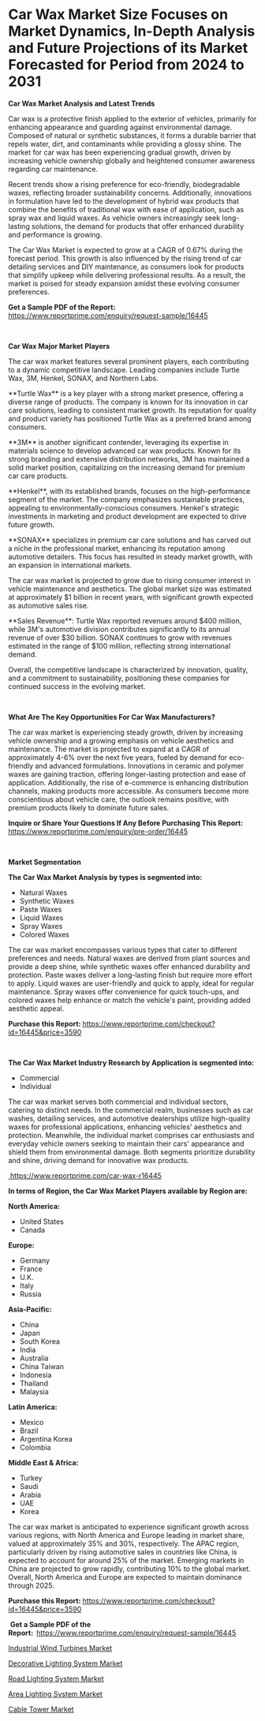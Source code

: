 <p><h1>Car Wax Market Size Focuses on Market Dynamics, In-Depth Analysis and Future Projections of its Market Forecasted for Period from 2024 to 2031</h1></p><p><strong>Car Wax Market Analysis and Latest Trends</strong></p>
<p><p>Car wax is a protective finish applied to the exterior of vehicles, primarily for enhancing appearance and guarding against environmental damage. Composed of natural or synthetic substances, it forms a durable barrier that repels water, dirt, and contaminants while providing a glossy shine. The market for car wax has been experiencing gradual growth, driven by increasing vehicle ownership globally and heightened consumer awareness regarding car maintenance.</p><p>Recent trends show a rising preference for eco-friendly, biodegradable waxes, reflecting broader sustainability concerns. Additionally, innovations in formulation have led to the development of hybrid wax products that combine the benefits of traditional wax with ease of application, such as spray wax and liquid waxes. As vehicle owners increasingly seek long-lasting solutions, the demand for products that offer enhanced durability and performance is growing.</p><p>The Car Wax Market is expected to grow at a CAGR of 0.67% during the forecast period. This growth is also influenced by the rising trend of car detailing services and DIY maintenance, as consumers look for products that simplify upkeep while delivering professional results. As a result, the market is poised for steady expansion amidst these evolving consumer preferences.</p></p>
<p><strong>Get a Sample PDF of the Report:&nbsp;</strong> <a href="https://www.reportprime.com/enquiry/request-sample/16445?utm_campaign=1871&utm_medium=2&utm_source=Github&utm_content=ia&utm_term=24122024&utm_id=car-wax">https://www.reportprime.com/enquiry/request-sample/16445</a></p>
<p>&nbsp;</p>
<p><strong>Car Wax Major Market Players</strong></p>
<p><p>The car wax market features several prominent players, each contributing to a dynamic competitive landscape. Leading companies include Turtle Wax, 3M, Henkel, SONAX, and Northern Labs.</p><p>**Turtle Wax** is a key player with a strong market presence, offering a diverse range of products. The company is known for its innovation in car care solutions, leading to consistent market growth. Its reputation for quality and product variety has positioned Turtle Wax as a preferred brand among consumers.</p><p>**3M** is another significant contender, leveraging its expertise in materials science to develop advanced car wax products. Known for its strong branding and extensive distribution networks, 3M has maintained a solid market position, capitalizing on the increasing demand for premium car care products.</p><p>**Henkel**, with its established brands, focuses on the high-performance segment of the market. The company emphasizes sustainable practices, appealing to environmentally-conscious consumers. Henkel's strategic investments in marketing and product development are expected to drive future growth.</p><p>**SONAX** specializes in premium car care solutions and has carved out a niche in the professional market, enhancing its reputation among automotive detailers. This focus has resulted in steady market growth, with an expansion in international markets.</p><p>The car wax market is projected to grow due to rising consumer interest in vehicle maintenance and aesthetics. The global market size was estimated at approximately $1 billion in recent years, with significant growth expected as automotive sales rise.</p><p>**Sales Revenue**: Turtle Wax reported revenues around $400 million, while 3M's automotive division contributes significantly to its annual revenue of over $30 billion. SONAX continues to grow with revenues estimated in the range of $100 million, reflecting strong international demand.</p><p>Overall, the competitive landscape is characterized by innovation, quality, and a commitment to sustainability, positioning these companies for continued success in the evolving market.</p></p>
<p>&nbsp;</p>
<p><strong>What Are The Key Opportunities For Car Wax Manufacturers?</strong></p>
<p><p>The car wax market is experiencing steady growth, driven by increasing vehicle ownership and a growing emphasis on vehicle aesthetics and maintenance. The market is projected to expand at a CAGR of approximately 4-6% over the next five years, fueled by demand for eco-friendly and advanced formulations. Innovations in ceramic and polymer waxes are gaining traction, offering longer-lasting protection and ease of application. Additionally, the rise of e-commerce is enhancing distribution channels, making products more accessible. As consumers become more conscientious about vehicle care, the outlook remains positive, with premium products likely to dominate future sales.</p></p>
<p><strong>Inquire or Share Your Questions If Any Before Purchasing This Report:</strong> <a href="https://www.reportprime.com/enquiry/pre-order/16445?utm_campaign=1871&utm_medium=2&utm_source=Github&utm_content=ia&utm_term=24122024&utm_id=car-wax">https://www.reportprime.com/enquiry/pre-order/16445</a></p>
<p>&nbsp;</p>
<p><strong>Market Segmentation</strong></p>
<p><strong>The Car Wax Market Analysis by types is segmented into:</strong></p>
<p><ul><li>Natural Waxes</li><li>Synthetic Waxes</li><li>Paste Waxes</li><li>Liquid Waxes</li><li>Spray Waxes</li><li>Colored Waxes</li></ul></p>
<p><p>The car wax market encompasses various types that cater to different preferences and needs. Natural waxes are derived from plant sources and provide a deep shine, while synthetic waxes offer enhanced durability and protection. Paste waxes deliver a long-lasting finish but require more effort to apply. Liquid waxes are user-friendly and quick to apply, ideal for regular maintenance. Spray waxes offer convenience for quick touch-ups, and colored waxes help enhance or match the vehicle's paint, providing added aesthetic appeal.</p></p>
<p><strong>Purchase this Report:&nbsp;</strong><a href="https://www.reportprime.com/checkout?id=16445&price=3590&utm_campaign=1871&utm_medium=2&utm_source=Github&utm_content=ia&utm_term=24122024&utm_id=car-wax">https://www.reportprime.com/checkout?id=16445&price=3590</a></p>
<p>&nbsp;</p>
<p><strong>The Car Wax Market Industry Research by Application is segmented into:</strong></p>
<p><ul><li>Commercial</li><li>Individual</li></ul></p>
<p><p>The car wax market serves both commercial and individual sectors, catering to distinct needs. In the commercial realm, businesses such as car washes, detailing services, and automotive dealerships utilize high-quality waxes for professional applications, enhancing vehicles' aesthetics and protection. Meanwhile, the individual market comprises car enthusiasts and everyday vehicle owners seeking to maintain their cars' appearance and shield them from environmental damage. Both segments prioritize durability and shine, driving demand for innovative wax products.</p></p>
<p><a href="https://www.reportprime.com/car-wax-r16445?utm_campaign=1871&utm_medium=2&utm_source=Github&utm_content=ia&utm_term=24122024&utm_id=car-wax">&nbsp;https://www.reportprime.com/car-wax-r16445</a></p>
<p><strong>In terms of Region, the Car Wax Market Players available by Region are:</strong></p>
<p>
    <p> <strong> North America: </strong>
        <ul>
            <li>United States</li>
            <li>Canada</li>
        </ul>
        </p> 
    <p> <strong> Europe: </strong>
        <ul>
            <li>Germany</li>
            <li>France</li>
            <li>U.K.</li>
            <li>Italy</li>
            <li>Russia</li>
        </ul>
        </p> 
    <p> <strong> Asia-Pacific: </strong>
        <ul>
            <li>China</li>
            <li>Japan</li>
            <li>South Korea</li>
            <li>India</li>
            <li>Australia</li>
            <li>China Taiwan</li>
            <li>Indonesia</li>
            <li>Thailand</li>
            <li>Malaysia</li>
        </ul>
        </p> 
    <p> <strong> Latin America: </strong>
        <ul>
            <li>Mexico</li>
            <li>Brazil</li>
            <li>Argentina Korea</li>
            <li>Colombia</li>
        </ul>
        </p> 
    <p> <strong> Middle East & Africa: </strong>
        <ul>
            <li>Turkey</li>
            <li>Saudi</li>
            <li>Arabia</li>
            <li>UAE</li>
            <li>Korea</li>
        </ul>
    </p>
    </p>
<p><p>The car wax market is anticipated to experience significant growth across various regions, with North America and Europe leading in market share, valued at approximately 35% and 30%, respectively. The APAC region, particularly driven by rising automotive sales in countries like China, is expected to account for around 25% of the market. Emerging markets in China are projected to grow rapidly, contributing 10% to the global market. Overall, North America and Europe are expected to maintain dominance through 2025.</p></p>
<p><strong>Purchase this Report: </strong><a href="https://www.reportprime.com/checkout?id=16445&price=3590&utm_campaign=1871&utm_medium=2&utm_source=Github&utm_content=ia&utm_term=24122024&utm_id=car-wax">https://www.reportprime.com/checkout?id=16445&price=3590</a></p>
<p>&nbsp;<strong>Get a Sample PDF of the Report:&nbsp;&nbsp;</strong><a href="https://www.reportprime.com/enquiry/request-sample/16445?utm_campaign=1871&utm_medium=2&utm_source=Github&utm_content=ia&utm_term=24122024&utm_id=car-wax">https://www.reportprime.com/enquiry/request-sample/16445</a></p>
<p><strong></strong></p>
<p><p><a href="https://www.linkedin.com/pulse/industrial-wind-turbines-market-analysis-historical-data-tmroe?utm_campaign=1871&utm_medium=2&utm_source=Github&utm_content=ia&utm_term=24122024&utm_id=car-wax">Industrial Wind Turbines Market</a></p><p><a href="https://www.linkedin.com/pulse/decorative-lighting-system-market-outlook-strategic-insights-fz6ce?utm_campaign=1871&utm_medium=2&utm_source=Github&utm_content=ia&utm_term=24122024&utm_id=car-wax">Decorative Lighting System Market</a></p><p><a href="https://www.linkedin.com/pulse/f-my-mkt-intel-xkfif?utm_campaign=1871&utm_medium=2&utm_source=Github&utm_content=ia&utm_term=24122024&utm_id=car-wax">Road Lighting System Market</a></p><p><a href="https://www.linkedin.com/pulse/projected-growth-area-lighting-system-market-2024-2031-115-ouime?utm_campaign=1871&utm_medium=2&utm_source=Github&utm_content=ia&utm_term=24122024&utm_id=car-wax">Area Lighting System Market</a></p><p><a href="https://www.linkedin.com/pulse/cable-tower-market-analysis-deployment-growth-factors-regional-jpsge?utm_campaign=1871&utm_medium=2&utm_source=Github&utm_content=ia&utm_term=24122024&utm_id=car-wax">Cable Tower Market</a></p></p>